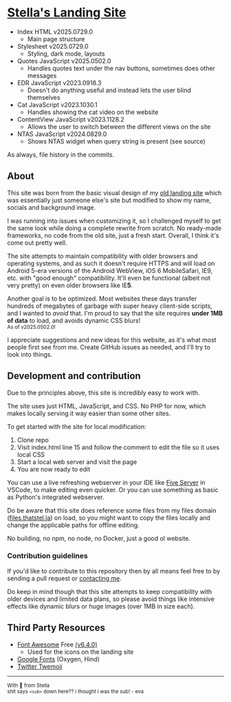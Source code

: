 # [Stella's Landing Site](https://thatstel.la)
- Index HTML v2025.0729.0
  - Main page structure
- Stylesheet v2025.0729.0
  - Styling, dark mode, layouts
- Quotes JavaScript v2025.0502.0
  - Handles quotes text under the nav buttons, sometimes does other messages
- EDR JavaScript v2023.0918.3
  - Doesn't do anything useful and instead lets the user blind themselves
- Cat JavaScript v2023.1030.1
  - Handles showing the cat video on the website
- ContentView JavaScript v2023.1128.2
  - Allows the user to switch between the different views on the site
- NTAS JavaScript v2024.0829.0
  - Shows NTAS widget when query string is present (see source)

As always, file history in the commits.

## About
This site was born from the basic visual design of my [old landing site](https://github.com/ThatStella7922/old-landing-tng) which was essentially just someone else's site but modified to show my name, socials and background image.

I was running into issues when customizing it, so I challenged myself to get the same look while doing a complete rewrite from scratch. No ready-made frameworks, no code from the old site, just a fresh start. Overall, I think it's come out pretty well.

The site attempts to maintain compatibility with older browsers and operating systems, and as such it doesn't require HTTPS and will load on Android 5-era versions of the Android WebView, iOS 6 MobileSafari, IE9, etc. with "good enough" compatibility. It'll even be functional (albeit not very pretty) on even older browsers like IE**5**.

Another goal is to be optimized. Most websites these days transfer hundreds of megabytes of garbage with super heavy client-side scripts, and I wanted to *avoid* that. I'm proud to say that the site requires **under 1MB of data** to load, and avoids dynamic CSS blurs!\
<sub>As of v2025.0502.0!</sub>

I appreciate suggestions and new ideas for this website, as it's what most people first see from me. Create GitHub issues as needed, and I'll try to look into things.

## Development and contribution
Due to the principles above, this site is incredibly easy to work with.

The site uses just HTML, JavaScript, and CSS. No PHP for now, which makes locally serving it way easier than some other sites.

To get started with the site for local modification:
1. Clone repo
2. Visit index.html line 15 and follow the comment to edit the file so it uses local CSS
3. Start a local web server and visit the page
4. You are now ready to edit

You can use a live refreshing webserver in your IDE like [Five Server](https://marketplace.visualstudio.com/items?itemName=yandeu.five-server) in VSCode, to make editing even quicker. Or you can use something as basic as Python's integrated webserver.

Do be aware that this site does reference some files from my files domain ([files.thatstel.la](https://files.thatstel.la)) on load, so you might want to copy the files locally and change the applicable paths for offline editing.

No building, no npm, no node, no Docker, just a good ol website.

### Contribution guidelines
If you'd like to contribute to this repository then by all means feel free to by sending a pull request or [contacting me](https://thatstel.la).

Do keep in mind though that this site attempts to keep compatibility with older devices and limited data plans, so please avoid things like intensive effects like dynamic blurs or huge images (over 1MB in size each).

## Third Party Resources
- [Font Awesome](https://fontawesome.com/) Free [(v6.4.0)](https://fontawesome.com/v6/docs/changelog/#v6-4-0)
  - Used for the icons on the landing site
- [Google Fonts](https://fonts.google.com/) (Oxygen, Hind)
- [Twitter Twemoji](https://github.com/twitter/twemoji)

---
<sub>With 💜 from Stella</sub></br>
<sub>shit says `<sub>` down here?? i thought i was the sub! - eva</sub>
